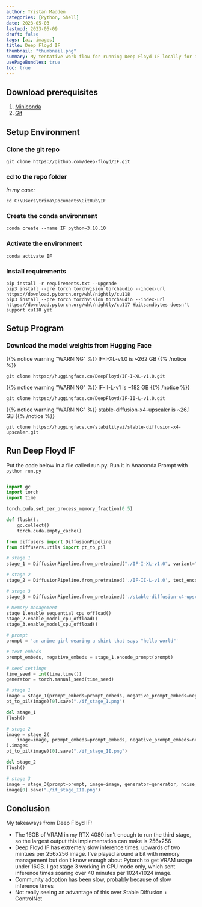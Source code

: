 ```yaml
---
author: Tristan Madden
categories: [Python, Shell]
date: 2023-05-03
lastmod: 2023-05-09
draft: false
tags: [ai, images]
title: Deep Floyd IF
thumbnail: "thumbnail.png"
summary: My tentative work flow for running Deep Floyd IF locally for image generation.
usePageBundles: true
toc: true
---
```


## Download prerequisites
1. [Miniconda](https://docs.conda.io/en/latest/miniconda.html)
2. [Git](https://git-scm.com/download/win)

## Setup Environment
### Clone the git repo

```Shell
git clone https://github.com/deep-floyd/IF.git
```

### cd to the repo folder
_In my case:_
```Shell
cd C:\Users\trima\Documents\GitHub\IF
```

### Create the conda environment
```Shell
conda create --name IF python=3.10.10
```

### Activate the environment
```Shell
conda activate IF
```

### Install requirements
```Shell
pip install -r requirements.txt --upgrade
pip3 install --pre torch torchvision torchaudio --index-url https://download.pytorch.org/whl/nightly/cu118
pip3 install --pre torch torchvision torchaudio --index-url https://download.pytorch.org/whl/nightly/cu117 #bitsandbytes doesn't support cu118 yet
```

## Setup Program

### Download the model weights from Hugging Face

{{% notice warning "WARNING" %}}
IF-I-XL-v1.0 is ~262 GB
{{% /notice %}}
```Shell
git clone https://huggingface.co/DeepFloyd/IF-I-XL-v1.0.git
```
{{% notice warning "WARNING" %}}
IF-II-L-v1 is ~182 GB
{{% /notice %}}
```Shell
git clone https://huggingface.co/DeepFloyd/IF-II-L-v1.0.git
```
{{% notice warning "WARNING" %}}
stable-diffusion-x4-upscaler is ~26.1 GB
{{% /notice %}}
```Shell
git clone https://huggingface.co/stabilityai/stable-diffusion-x4-upscaler.git
```


## Run Deep Floyd IF
Put the code below in a file called run.py. Run it in Anaconda Prompt with `python run.py`

```Python

import gc
import torch
import time

torch.cuda.set_per_process_memory_fraction(0.5)

def flush():
    gc.collect()
    torch.cuda.empty_cache()

from diffusers import DiffusionPipeline
from diffusers.utils import pt_to_pil

# stage 1
stage_1 = DiffusionPipeline.from_pretrained("./IF-I-XL-v1.0", variant="fp16", torch_dtype=torch.float16, safety_checker=None)

# stage 2
stage_2 = DiffusionPipeline.from_pretrained('./IF-II-L-v1.0', text_encoder=None, variant="fp16", torch_dtype=torch.float16, safety_checker=None)

# stage 3
stage_3 = DiffusionPipeline.from_pretrained('./stable-diffusion-x4-upscaler', torch_dtype=torch.float16, safety_checker=None)

# Memory management
stage_1.enable_sequential_cpu_offload()
stage_2.enable_model_cpu_offload()
stage_3.enable_model_cpu_offload()

# prompt
prompt = 'an anime girl wearing a shirt that says "hello world"'

# text embeds
prompt_embeds, negative_embeds = stage_1.encode_prompt(prompt)

# seed settings
time_seed = int(time.time())
generator = torch.manual_seed(time_seed)

# stage 1
image = stage_1(prompt_embeds=prompt_embeds, negative_prompt_embeds=negative_embeds, generator=generator, output_type="pt").images
pt_to_pil(image)[0].save("./if_stage_I.png")

del stage_1
flush()

# stage 2
image = stage_2(
    image=image, prompt_embeds=prompt_embeds, negative_prompt_embeds=negative_embeds, generator=generator, output_type="pt"
).images
pt_to_pil(image)[0].save("./if_stage_II.png")

del stage_2
flush()

# stage 3
image = stage_3(prompt=prompt, image=image, generator=generator, noise_level=100).images
image[0].save("./if_stage_III.png")
```

## Conclusion

My takeaways from Deep Floyd IF:
* The 16GB of VRAM in my RTX 4080 isn't enough to run the third stage, so the largest output this implementation can make is 256x256
* Deep Floyd IF has extremely slow inference times, upwards of two mintues per 256x256 image. I've played around a bit with memory management but don't know enough about Pytorch to get VRAM usage under 16GB. I got stage 3 working in CPU mode only, which sent inference times soaring over 40 minutes per 1024x1024 image.
* Community adoption has been slow, probably because of slow inference times
* Not really seeing an advantage of this over Stable Diffusion + ControlNet